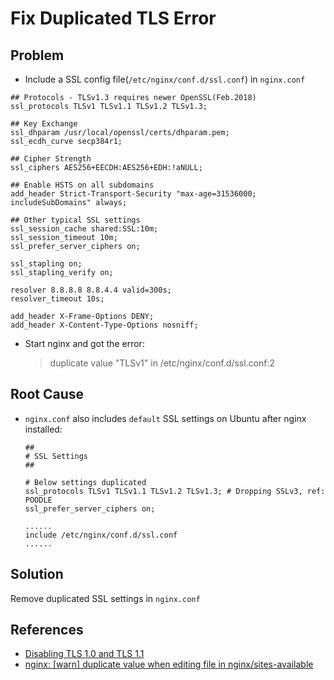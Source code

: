 # Fix Duplicated TLS Error

## Problem
* Include a SSL config file(`/etc/nginx/conf.d/ssl.conf`) in `nginx.conf`

```
## Protocols - TLSv1.3 requires newer OpenSSL(Feb.2018)
ssl_protocols TLSv1 TLSv1.1 TLSv1.2 TLSv1.3;

## Key Exchange
ssl_dhparam /usr/local/openssl/certs/dhparam.pem;
ssl_ecdh_curve secp384r1;

## Cipher Strength
ssl_ciphers AES256+EECDH:AES256+EDH:!aNULL;

## Enable HSTS on all subdomains
add_header Strict-Transport-Security "max-age=31536000; includeSubDomains" always;

## Other typical SSL settings
ssl_session_cache shared:SSL:10m;
ssl_session_timeout 10m;
ssl_prefer_server_ciphers on;

ssl_stapling on;
ssl_stapling_verify on;

resolver 8.8.8.8 8.8.4.4 valid=300s;
resolver_timeout 10s;

add_header X-Frame-Options DENY;
add_header X-Content-Type-Options nosniff;
```

* Start nginx and got the error:

  > duplicate value "TLSv1" in /etc/nginx/conf.d/ssl.conf:2

## Root Cause
* `nginx.conf` also includes `default` SSL settings on Ubuntu after nginx installed:

  ```
  ##
  # SSL Settings
  ##

  # Below settings duplicated
  ssl_protocols TLSv1 TLSv1.1 TLSv1.2 TLSv1.3; # Dropping SSLv3, ref: POODLE
  ssl_prefer_server_ciphers on;

  ......
  include /etc/nginx/conf.d/ssl.conf
  ......
  ```

## Solution
Remove duplicated SSL settings in `nginx.conf`

## References
* [Disabling TLS 1.0 and TLS 1.1](https://community.letsencrypt.org/t/disabling-tls-1-0-and-tls-1-1/112816)
* [nginx: [warn] duplicate value when editing file in nginx/sites-available](https://www.digitalocean.com/community/questions/nginx-warn-duplicate-value-when-editing-file-in-nginx-sites-available)


